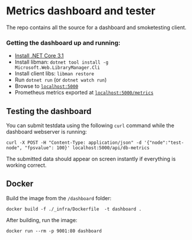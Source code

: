 # Metrics dashboard and tester

The repo contains all the source for a dashboard and smoketesting client.

### Getting the dashboard up and running:
- [Install .NET Core 3.1](https://dotnet.microsoft.com/download)
- Install libman: `dotnet tool install -g Microsoft.Web.LibraryManager.Cli`
- Install client libs: `libman restore`
- Run `dotnet run` (or `dotnet watch run`)
- Browse to [`localhost:5000`](http://localhost:5000)
- Prometheus metrics exported at [`localhost:5000/metrics`](http://localhost:5000/metrics)

## Testing the dashboard

You can submit testdata using the following `curl` command while the dashboard webserver is running:

    curl -X POST -H "Content-Type: application/json" -d '{"node":"test-node", "fpsvalue": 100}' localhost:5000/api/db-metrics
    
The submitted data should appear on screen instantly if everything is working correct.

## Docker

Build the image from the `/dashboard` folder:

    docker build -f ./_infra/Dockerfile  -t dashboard .

After building, run the image:

    docker run --rm -p 9001:80 dashboard
